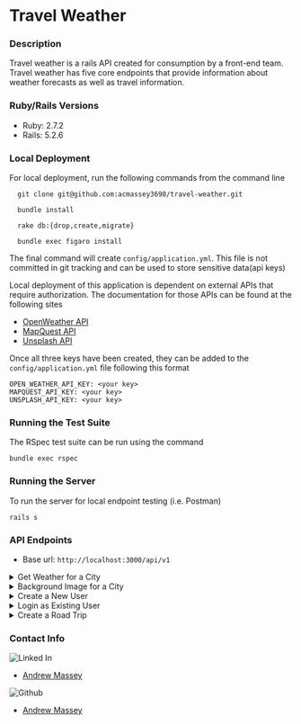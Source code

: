 # Travel Weather

### Description 
  Travel weather is a rails API created for consumption by a front-end team. Travel weather has five core endpoints that provide information about weather forecasts as well as travel information. 
  
### Ruby/Rails Versions
  - Ruby: 2.7.2
  - Rails: 5.2.6

### Local Deployment
  For local deployment, run the following commands from the command line
  ```
    git clone git@github.com:acmassey3698/travel-weather.git
    
    bundle install
    
    rake db:{drop,create,migrate}
    
    bundle exec figaro install
  ```
  The final command will create `config/application.yml`. This file is not committed in git tracking and can be used to store sensitive data(api keys)
  
  Local deployment of this application is dependent on external APIs that require authorization. The documentation for those APIs can be found at the following sites
  - [OpenWeather API](https://openweathermap.org/api)
  - [MapQuest API](https://developer.mapquest.com/documentation/)
  - [Unsplash API](https://unsplash.com/developers)

Once all three keys have been created, they can be added to the `config/application.yml` file following this format 
```
OPEN_WEATHER_API_KEY: <your key>
MAPQUEST_API_KEY: <your key>
UNSPLASH_API_KEY: <your key>
```

### Running the Test Suite
The RSpec test suite can be run using the command 
```
bundle exec rspec
```

### Running the Server
To run the server for local endpoint testing (i.e. Postman)
```
rails s
```

### API Endpoints 
- Base url: `http://localhost:3000/api/v1`

<details>
  
  <summary>Get Weather for a City</summary>
  
  * method: GET
  
  * endpoint: `/forecast`
  
  * required params: location: string (ex: Denver,CO)
  
  * example request: `GET http://localhost:3000/api/v1/forecast?location=denver,co`
  
  * example response:
  
  ```
  {
    "data": {
        "id": null,
        "type": "forecast",
        "attributes": {
            "current_weather": {
                "datetime": "Tue Nov 16 21:40:26 2021",
                "sunrise": "Tue Nov 16 13:46:09 2021",
                "sunset": "Tue Nov 16 23:43:41 2021",
                "temperature": 68.5,
                "feels_like": 65.77,
                "humidity": 15,
                "uvi": 0.65,
                "visibility": 10000,
                "conditions": "overcast clouds",
                "icon": "04d"
            },
            "daily_weather": [
                {
                    "date": "Wed Nov 17 2021",
                    "sunrise": "Wed Nov 17 13:47:17 2021",
                    "sunset": "Wed Nov 17 23:42:57 2021",
                    "max_temp": 42.98,
                    "min_temp": 34.63,
                    "conditions": "broken clouds",
                    "icon": "04d"
                },
                {
                    "date": "Thu Nov 18 2021",
                    "sunrise": "Thu Nov 18 13:48:26 2021",
                    "sunset": "Thu Nov 18 23:42:16 2021",
                    "max_temp": 49.24,
                    "min_temp": 32.27,
                    "conditions": "clear sky",
                    "icon": "01d"
                },
                {
                    "date": "Fri Nov 19 2021",
                    "sunrise": "Fri Nov 19 13:49:34 2021",
                    "sunset": "Fri Nov 19 23:41:36 2021",
                    "max_temp": 61.65,
                    "min_temp": 43.93,
                    "conditions": "overcast clouds",
                    "icon": "04d"
                },
                {
                    "date": "Sat Nov 20 2021",
                    "sunrise": "Sat Nov 20 13:50:41 2021",
                    "sunset": "Sat Nov 20 23:40:58 2021",
                    "max_temp": 58.75,
                    "min_temp": 44.8,
                    "conditions": "overcast clouds",
                    "icon": "04d"
                },
                {
                    "date": "Sun Nov 21 2021",
                    "sunrise": "Sun Nov 21 13:51:48 2021",
                    "sunset": "Sun Nov 21 23:40:22 2021",
                    "max_temp": 58.89,
                    "min_temp": 30.79,
                    "conditions": "broken clouds",
                    "icon": "04d"
                }
            ],
            "hourly_weather": [
                {
                    "time": "22:00:00",
                    "temperature": 68.5,
                    "conditions": "overcast clouds",
                    "icon": "04d"
                },
                {
                    "time": "23:00:00",
                    "temperature": 67.57,
                    "conditions": "overcast clouds",
                    "icon": "04d"
                },
                {
                    "time": "00:00:00",
                    "temperature": 65.35,
                    "conditions": "overcast clouds",
                    "icon": "04n"
                },
                {
                    "time": "01:00:00",
                    "temperature": 62.6,
                    "conditions": "overcast clouds",
                    "icon": "04n"
                },
                {
                    "time": "02:00:00",
                    "temperature": 59.41,
                    "conditions": "broken clouds",
                    "icon": "04n"
                },
                {
                    "time": "03:00:00",
                    "temperature": 55.26,
                    "conditions": "scattered clouds",
                    "icon": "03n"
                },
                {
                    "time": "04:00:00",
                    "temperature": 53.19,
                    "conditions": "scattered clouds",
                    "icon": "03n"
                },
                {
                    "time": "05:00:00",
                    "temperature": 48.88,
                    "conditions": "few clouds",
                    "icon": "02n"
                }
            ]
        }
    }
}
  ```
</details>

<details>
  <summary>Background Image for a City</summary>
  
  * method: GET
  
  * endpoint: `/background`
  
  * required params: location: string (ex: Denver,CO)
  
  * example request: `GET http://localhost:3000/api/v1/background?location=denver,co`
  
  * example response:
  
  ```
  {
    "data": {
        "type": "image",
        "id": null,
        "attributes": {
            "image": {
                "location": "denver,co",
                "image_url": "https://images.unsplash.com/photo-1511286148006-ec48824e3282?crop=entropy&cs=tinysrgb&fit=max&fm=jpg&ixid=MnwyNzU1NzV8MHwxfHNlYXJjaHwxfHxkZW52ZXIlMkNjb3NreWxpbmV8ZW58MHx8fHwxNjM3MDkyNjc1&ixlib=rb-1.2.1&q=80&w=1080",
                "credit": {
                    "author": "mirandafayj",
                    "profile": "https://api.unsplash.com/users/mirandafayj"
                }
            }
        }
    }
}
  
  ```  
</details>

<details>
  <summary>Create a New User</summary>
  
  * method: POST
  
  * endpoint: `/users`
  
  * required params: MUST BE SENT AS JSON PAYLOAD IN BODY OF REQUEST
    
    - email: string
    
    - password: string 
  
    - password_confirmation: string
  
  * example request: `POST http://localhost:3000/api/v1/users`
  
  * example response:
  
  ```
  {
    "data": {
        "type": "users",
        "id": "4",
        "attributes": {
            "email": "alx@alex.com",
            "api_key": "33565062c1b85dbda984641d0a639da1"
        }
    }
}
  ```  
</details>


<details>
  <summary>Login as Existing User</summary>
    
  * method: POST
  
  * endpoint: `/sessions`
  
  * required params: MUST BE SENT AS JSON PAYLOAD IN BODY OF REQUEST
    
    - email: string
    
    - password: string 
  
  * example request: `POST http://localhost:3000/api/v1/sessions`
  
  * example response:
  
  ```
  {
    "data": {
        "type": "users",
        "id": "4",
        "attributes": {
            "email": "alx@alex.com",
            "api_key": "33565062c1b85dbda984641d0a639da1"
        }
    }
}
  ```     
</details>

<details>
  <summary>Create a Road Trip</summary>
    
  * method: POST
  
  * endpoint: `/road_trip`
  
  * required params: MUST BE SENT AS JSON PAYLOAD IN BODY OF REQUEST
    
    - origin: string (ex: Denver,CO
    
    - destination: string (ex: Rifle,CO)
  
    - api_key: string
  
  * example request: `POST http://localhost:3000/api/v1/road_trip`
  
  * example response:
  
  ```
 {
    "data": {
        "id": null,
        "type": "roadtrip",
        "attributes": {
            "start_city": "Denver,CO",
            "end_city": "Rifle,CO",
            "travel_time": "02:53:58",
            "weather_at_eta": {
                "temperature": 55.04,
                "conditions": "overcast clouds"
            }
        }
    }
}
  ```   
</details>

### Contact Info
  
  ![Linked In](https://img.shields.io/badge/LinkedIn-0077B5?style=for-the-badge&logo=linkedin&logoColor=white)
- [Andrew Massey](https://www.linkedin.com/in/andrew-massey-b06662194/)


![Github](https://img.shields.io/badge/GitHub-100000?style=for-the-badge&logo=github&logoColor=white)
- [Andrew Massey](https://github.com/acmassey3698)
